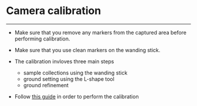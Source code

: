 # Camera calibration


---


* Make sure that you remove any markers from the captured area before performing calibration.
* Make sure that you use clean markers on the wanding stick.
* The calibration invloves three main steps
  * sample collections using the wanding stick
  * ground setting using the L-shape tool
  * ground refinement

* Follow [this guide](http://wiki.optitrack.com/index.php?title=Calibration) in order to perform the calibration 



